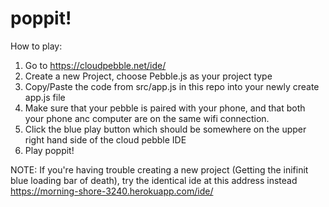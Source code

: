 poppit!
======

How to play:

1. Go to https://cloudpebble.net/ide/
2. Create a new Project, choose Pebble.js as your project type
3. Copy/Paste the code from src/app.js in this repo into your newly create app.js file
4. Make sure that your pebble is paired with your phone, and that both your phone anc computer are on the same wifi connection.
5. Click the blue play button which should be somewhere on the upper right hand side of the cloud pebble IDE
6. Play poppit!

NOTE: If you're having trouble creating a new project (Getting the inifinit blue loading bar of death), try the identical ide at this address instead https://morning-shore-3240.herokuapp.com/ide/
